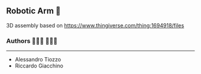 ## Robotic Arm 🦾
3D assembly based on [https://www.thingiverse.com/thing:1694918/files ](https://www.thingiverse.com/thing:6505879/files)

### Authors 👨🏻‍💻 👨🏻‍💻
------
- Alessandro Tiozzo
- Riccardo Giacchino

